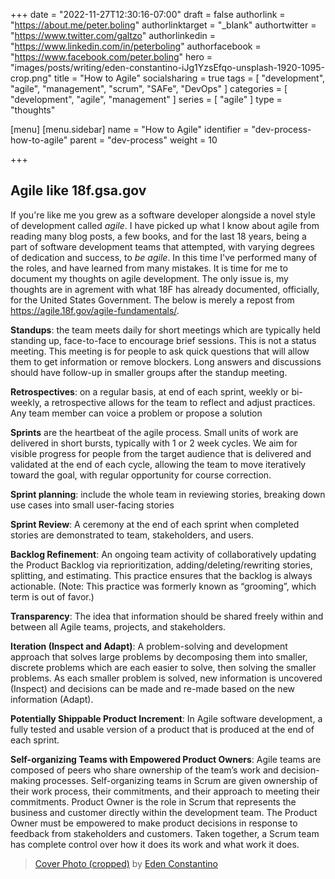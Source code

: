 +++
date = "2022-11-27T12:30:16-07:00"
draft = false
authorlink = "https://about.me/peter.boling"
authorlinktarget = "_blank"
authortwitter = "https://www.twitter.com/galtzo"
authorlinkedin = "https://www.linkedin.com/in/peterboling"
authorfacebook = "https://www.facebook.com/peter.boling"
hero = "images/posts/writing/eden-constantino-iJg1YzsEfqo-unsplash-1920-1095-crop.png"
title = "How to Agile"
socialsharing = true
tags = [ "development", "agile", "management", "scrum", "SAFe", "DevOps" ]
categories = [ "development", "agile", "management" ]
series = [ "agile" ]
type = "thoughts"

[menu]
[menu.sidebar]
name = "How to Agile"
identifier = "dev-process-how-to-agile"
parent = "dev-process"
weight = 10

+++

## Agile like 18f.gsa.gov

If you're like me you grew as a software developer alongside a novel style of development called *agile*.  I have picked up what I know about agile from reading many blog posts, a few books, and for the last 18 years, being a part of software development teams that attempted, with varying degrees of dedication and success, to *be agile*.  In this time I've performed many of the roles, and have learned from many mistakes.  It is time for me to document my thoughts on agile development.  The only issue is, my thoughts are in agrement with what 18F has already documented, officially, for the United States Government. The below is merely a repost from https://agile.18f.gov/agile-fundamentals/.

**Standups**: the team meets daily for short meetings which are typically held standing up, face-to-face to encourage brief sessions. This is not a status meeting. This meeting is for people to ask quick questions that will allow them to get information or remove blockers. Long answers and discussions should have follow-up in smaller groups after the standup meeting.

**Retrospectives**: on a regular basis, at end of each sprint, weekly or bi-weekly, a retrospective allows for the team to reflect and adjust practices. Any team member can voice a problem or propose a solution

**Sprints** are the heartbeat of the agile process. Small units of work are delivered in short bursts, typically with 1 or 2 week cycles. We aim for visible progress for people from the target audience that is delivered and validated at the end of each cycle, allowing the team to move iteratively toward the goal, with regular opportunity for course correction.

**Sprint planning**: include the whole team in reviewing stories, breaking down use cases into small user-facing stories

**Sprint Review**: A ceremony at the end of each sprint when completed stories are demonstrated to team, stakeholders, and users.

**Backlog Refinement**: An ongoing team activity of collaboratively updating the Product Backlog via reprioritization, adding/deleting/rewriting stories, splitting, and estimating. This practice ensures that the backlog is always actionable. (Note: This practice was formerly known as “grooming”, which term is out of favor.)

**Transparency**: The idea that information should be shared freely within and between all Agile teams, projects, and stakeholders.

**Iteration (Inspect and Adapt)**: A problem-solving and development approach that solves large problems by decomposing them into smaller, discrete problems which are each easier to solve, then solving the smaller problems. As each smaller problem is solved, new information is uncovered (Inspect) and decisions can be made and re-made based on the new information (Adapt).

**Potentially Shippable Product Increment**: In Agile software development, a fully tested and usable version of a product that is produced at the end of each sprint.

**Self-organizing Teams with Empowered Product Owners**: Agile teams are composed of peers who share ownership of the team’s work and decision-making processes. Self-organizing teams in Scrum are given ownership of their work process, their commitments, and their approach to meeting their commitments. Product Owner is the role in Scrum that represents the business and customer directly within the development team. The Product Owner must be empowered to make product decisions in response to feedback from stakeholders and customers. Taken together, a Scrum team has complete control over how it does its work and what work it does.

> [Cover Photo (cropped)](https://unsplash.com/photos/iJg1YzsEfqo) by [Eden Constantino](https://unsplash.com/@edenconstantin0)
